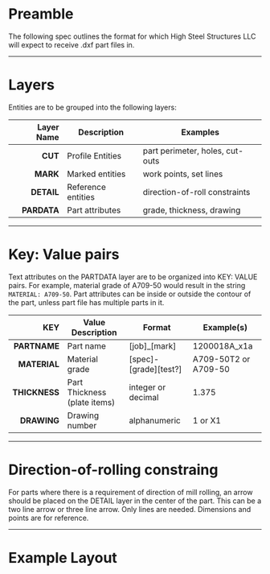 # Preamble

The following spec outlines the format for which High Steel Structures LLC will expect to receive .dxf part files in.

---

# Layers

Entities are to be grouped into the following layers:

| Layer Name | Description | Examples |
| ---: | --- | --- |
| **CUT** | Profile Entities | part perimeter, holes, cut-outs |
| **MARK** | Marked entities | work points, set lines |
| **DETAIL** | Reference entities | direction-of-roll constraints |
| **PARDATA** | Part attributes | grade, thickness, drawing |

---

# Key: Value pairs
Text attributes on the PARTDATA layer are to be organized into KEY: VALUE pairs. For example, material grade of A709-50 would result in the string ```MATERIAL: A709-50```. Part attributes can be inside or outside the contour of the part, unless part file has multiple parts in it.

| KEY | Value Description | Format | Example(s) |
| ---: | --- | --- | --- |
| **PARTNAME** | Part name | [job]\_[mark] | 1200018A_x1a |
| **MATERIAL** | Material grade | [spec]-[grade][test?] | A709-50T2 or A709-50 |
| **THICKNESS** | Part Thickness (plate items) | integer or decimal | 1.375 |
| **DRAWING** | Drawing number | alphanumeric | 1 or X1 |

---

# Direction-of-rolling constraing

For parts where there is a requirement of direction of mill rolling, an arrow should be placed on the DETAIL layer in the center of the part.
This can be a two line arrow or three line arrow. Only lines are needed. Dimensions and points are for reference.

---

# Example Layout